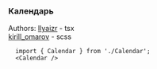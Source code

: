 ### Календарь
Authors: [Ilyaizr](https://gitlab.com/IlyaIzr) - tsx 
<br/>
[kirill_omarov](https://gitlab.com/kirill_omarov) - scss

```tsx 
  import { Calendar } from './Calendar';
  <Calendar />
```